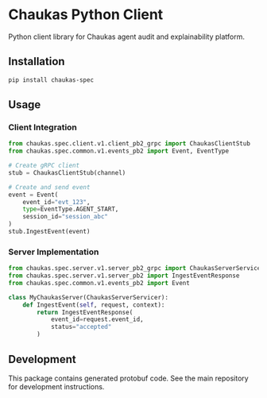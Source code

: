 # Chaukas Python Client

Python client library for Chaukas agent audit and explainability platform.

## Installation

```bash
pip install chaukas-spec
```

## Usage

### Client Integration

```python
from chaukas.spec.client.v1.client_pb2_grpc import ChaukasClientStub
from chaukas.spec.common.v1.events_pb2 import Event, EventType

# Create gRPC client
stub = ChaukasClientStub(channel)

# Create and send event
event = Event(
    event_id="evt_123",
    type=EventType.AGENT_START,
    session_id="session_abc"
)
stub.IngestEvent(event)
```

### Server Implementation

```python
from chaukas.spec.server.v1.server_pb2_grpc import ChaukasServerServicer
from chaukas.spec.server.v1.server_pb2 import IngestEventResponse
from chaukas.spec.common.v1.events_pb2 import Event

class MyChaukasServer(ChaukasServerServicer):
    def IngestEvent(self, request, context):
        return IngestEventResponse(
            event_id=request.event_id,
            status="accepted"
        )
```

## Development

This package contains generated protobuf code. See the main repository for development instructions.